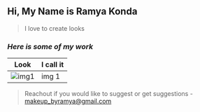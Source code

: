 ## Hi, My Name is Ramya Konda 

> I love to create looks 

### ***Here is some of my work***
|Look   |I call it|
|-------|---------|
|![img1](/_img/img1.jpg)|img 1|


> Reachout if you would like to suggest or get suggestions - makeup_byramya@gmail.com 
